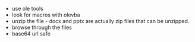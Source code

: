 - use ole tools
- look for macros with olevba 
- unzip the file - docx and pptx are actually zip files that can be unzipped. 
- browse through the files
- base64 url safe 
